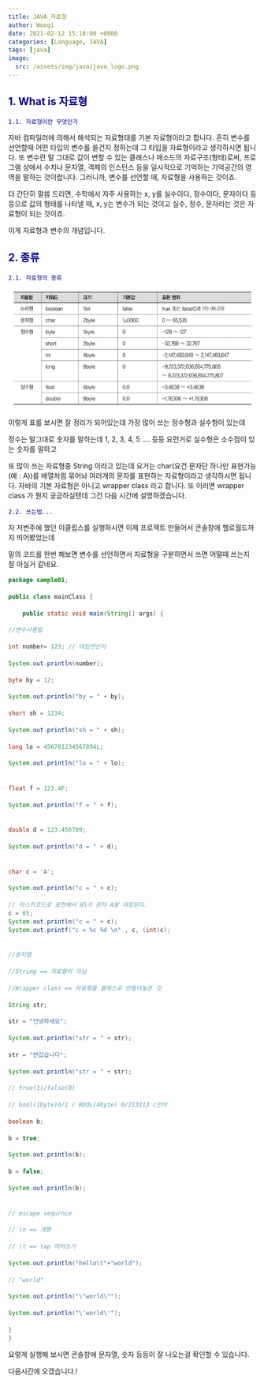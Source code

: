 ```yaml
---
title: JAVA_자료형
author: Woogi
date: 2021-02-12 15:10:00 +0800
categories: [Language, JAVA]
tags: [java]
image:
  src: /assets/img/java/java_logo.png
---
```


## <span style="color:darkblue">1. What is 자료형</span>

<span style="color:darkblue">`1.1. 자료형이란 무엇인가`</span>

자바 컴파일러에 의해서 해석되는 자료형태를 기본 자료형이라고 합니다. 흔히 변수를 선언할때 어떤 타입의 변수를 쓸건지 정하는데 그 타입을 자료형이라고 생각하시면 됩니다. 또 변수란 말 그대로 값이 변할 수 있는 클래스나 매소드의 자료구조(형태)로써, 프로그램 상에서 수치나 문자열, 객체의 인스턴스 등을 일시적으로 기억하는 기억공간의 영역을 말하는 것이랍니다. 그러니까, 변수를 선언할 때, 자료형을 사용하는 것이죠.

더 간단히 말씀 드리면, 수학에서 자주 사용하는 x, y를 실수이다, 정수이다, 문자이다 등등으로 값의 형태를 나타낼 때, x, y는 변수가 되는 것이고 실수, 정수, 문자라는 것은 자료형이 되는 것이죠. 

이게 자료형과 변수의 개념입니다.

## <span style="color:darkblue">2. 종류</span>

<span style="color:darkblue">`2.1. 자료형의 종류`</span>

![img](/assets/img/java/java_01_01.png)

이렇게 표를 보시면 잘 정리가 되어있는데 가장 많이 쓰는 정수형과 실수형이 있는데 

정수는 말그대로 숫자를 말하는데 1, 2, 3, 4, 5 .... 등등 요런거로 실수형은 소수점이 있는 숫자를 말하고 

또 많이 쓰는 자료형중 String 이라고 있는데 요거는 char(요건 문자단 하나만 표현가능(예 : A))를 배열처럼 묶어놔 여러개의 문자를 표현하는 자료형이라고 생각하시면 됩니다. 자바의 기본 자료형은 아니고 wrapper class 라고 합니다. 또 이러면 wrapper class 가 뭔지 궁금하실텐데 그건 다음 시간에 설명하겠습니다.

<span style="color:darkblue">`2.2. 쓰는법...`</span>

자 저번주에 했던 이클립스를 실행하시면 이제 프로젝트 만들어서 콘솔창에 헬로월드까지 띄어봤었는데

밑의 코드를 한번 해보면 변수를 선언하면서 자료형을 구분하면서 쓰면 어떨때 쓰는지 잘 아실거 같네요.

```java
package sample01;

public class mainClass {
	
	public static void main(String[] args) {

//변수사용법

int number= 123; // 대입연산자

System.out.println(number);

byte by = 12;

System.out.println("by = " + by);

short sh = 1234;

System.out.println("sh = " + sh);

long lo = 456781234567894L;

System.out.println("lo = " + lo);


float f = 123.4F;

System.out.println("f = " + f);


double d = 123.456789;

System.out.println("d = " + d);


char c = 'A';

System.out.println("c = " + c);

// 아스키코드로 표현해서 65가 문자 A랑 대칭된다.
c = 65;
System.out.println("c = " + c);
System.out.printf("c = %c %d \n" , c, (int)c);


//문자열

//String == 자료형이 아님

//Wrapper class == 자료형을 클래스로 만들어놓은 것

String str;

str = "안녕하세요";

System.out.println("str = " + str);

str = "반갑습니다";

System.out.println("str = " + str);

// true(1)/false(0)

// bool(1byte)0/1 / BOOL(4byte) 0/213213 c언어

boolean b;

b = true;

System.out.println(b);

b = false;

System.out.println(b);


// escape sequrnce

// \n == 개행

// \t == tap 띄어쓰기

System.out.println("hello\t"+"world");

// "world"

System.out.println("\"world\"");

System.out.println("\'world\'");

}
}
```



요렇게 실행해 보시면 콘솔창에 문자열, 숫자 등등이 잘 나오는걸 확인할 수 있습니다.



다음시간에 오겠습니다.!